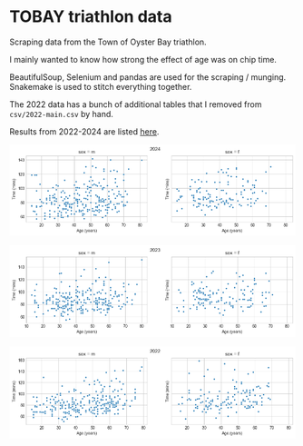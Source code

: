 # TOBAY triathlon data

Scraping data from the Town of Oyster Bay triathlon.

I mainly wanted to know how strong the effect of age was on chip time.

BeautifulSoup, Selenium and pandas are used for the scraping / munging. Snakemake is used to stitch
everything together.

The 2022 data has a bunch of additional tables that I removed from `csv/2022-main.csv` by hand.

Results from 2022-2024 are listed [here](https://runsignup.com/Race/Results/131115#resultSetId-482363;perpage:5000).


![2024](img/2024-age-vs-time.png)

![2023](img/2023-age-vs-time.png)

![2022](img/2022-age-vs-time.png)